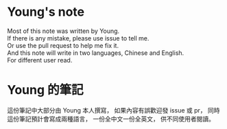 # Young's note

Most of this note was written by Young.  
If there is any mistake, please use issue to tell me.  
Or use the pull request to help me fix it.  
And this note will write in two languages, Chinese and English.  
For different user read.  

# Young 的筆記

這份筆記中大部分由 Young 本人撰寫，
如果內容有誤歡迎發 issue 或 pr，
同時這份筆記預計會寫成兩種語言，
一份全中文一份全英文，
供不同使用者閱讀。  